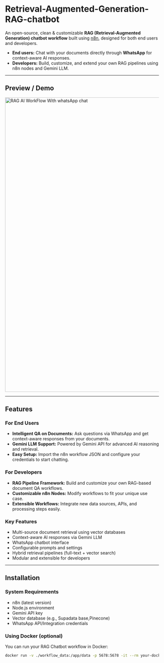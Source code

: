 # Retrieval-Augmented-Generation-RAG-chatbot

An open-source, clean & customizable **RAG (Retrieval-Augmented Generation) chatbot workflow** built using [n8n](https://n8n.io/), designed for both end users and developers.  

- **End users:** Chat with your documents directly through **WhatsApp** for context-aware AI responses.  
- **Developers:** Build, customize, and extend your own RAG pipelines using n8n nodes and Gemini LLM.  

---

## Preview / Demo

<img width="1912" height="965" alt="RAG AI WorkFlow With whatsApp chat" src="https://github.com/user-attachments/assets/64d2b521-803a-4e52-9f1b-bc4327e910de" />



---

## Features

### For End Users

- **Intelligent QA on Documents:** Ask questions via WhatsApp and get context-aware responses from your documents.  
- **Gemini LLM Support:** Powered by Gemini API for advanced AI reasoning and retrieval.  
- **Easy Setup:** Import the n8n workflow JSON and configure your credentials to start chatting.  

### For Developers

- **RAG Pipeline Framework:** Build and customize your own RAG-based document QA workflows.  
- **Customizable n8n Nodes:** Modify workflows to fit your unique use case.  
- **Extensible Workflows:** Integrate new data sources, APIs, and processing steps easily.  

### Key Features

- Multi-source document retrieval using vector databases  
- Context-aware AI responses via Gemini LLM  
- WhatsApp chatbot interface  
- Configurable prompts and settings  
- Hybrid retrieval pipelines (full-text + vector search)  
- Modular and extensible for developers  

---

## Installation

### System Requirements

- n8n (latest version)  
- Node.js environment  
- Gemini API key  
- Vector database (e.g., Supadata base,Pinecone)  
- WhatsApp API/Integration credentials  

### Using Docker (optional)

You can run your RAG Chatbot workflow in Docker:

```bash
docker run -v ./workflow_data:/app/data -p 5678:5678 -it --rm your-docker-image-name
